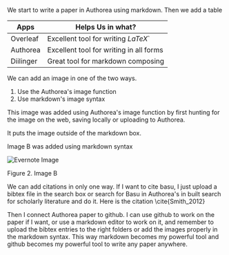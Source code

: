 We start to write a paper in Authorea using markdown. Then we add a table 

| Apps | Helps Us in what? |
|------|-------------------|
| Overleaf | Excellent tool for writing $LaTeX$` |
| Authorea | Excellent tool for writing in all forms |
| Diilinger | Great tool for markdown composing |

We can add an image in one of the two ways. 

1. Use the Authorea's image function
2. Use markdown's image syntax

This image was added using Authorea's image function by first hunting for the image on the web, saving locally or uploading to Authorea.

It puts the image outside of the markdown box. 

Image B was added using markdown syntax

![Evernote Image](https://2.bp.blogspot.com/-w43bmhoixTg/WZLzI82VuNI/AAAAAAAAZJo/eNCG37MjDhgLMhjdVBimZwiXqptNF0QBACLcBGAs/s1600/Evernote.png)

Figure 2. Image B

We can add citations in only one way. If I want to cite basu, I just upload a bibtex file in the search box or search for Basu in Authorea's in built search for scholarly literature and do it. Here is the citation \cite{Smith_2012}

Then I connect Authorea paper to github. I can use github to work on the paper if I want, or use a markdown editor to work on it, and remember to upload the bibtex entries to the right folders or add the images properly in the markdown syntax. This way markdown becomes my powerful tool and github becomes my powerful tool to write any paper anywhere. 



